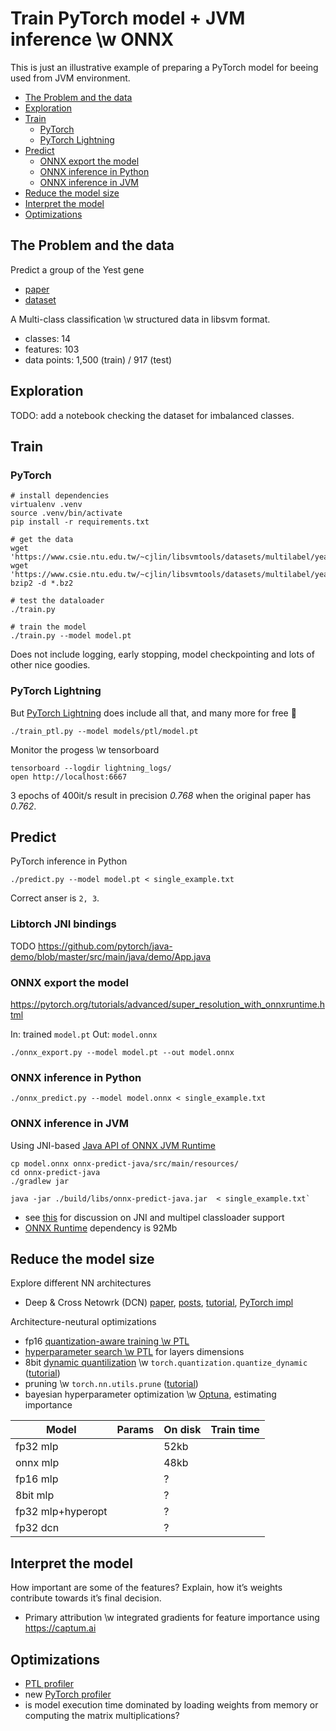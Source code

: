 # Train PyTorch model + JVM inference \w ONNX

This is just an illustrative example of preparing a PyTorch model for beeing used from JVM environment.

* [The Problem and the data](#the-problem-and-the-data)
* [Exploration](#exploration)
* [Train](#train)
    * [PyTorch](#pytorch)
    * [PyTorch Lightning](#pytorch-lightning)
* [Predict](#predict)
    * [ONNX export the model](#onnx-export-the-model)
    * [ONNX inference in Python](#onnx-inference-in-python)
    * [ONNX inference in JVM](#onnx-inference-in-jvm)
* [Reduce the model size](#reduce-the-model-size)
* [Interpret the model](#interpret-the-model)
* [Optimizations](#optimizations)

## The Problem and the data

Predict a group of the Yest gene
 - [paper](https://papers.nips.cc/paper/1964-a-kernel-method-for-multi-labelled-classification.pdf)
 - [dataset](https://www.csie.ntu.edu.tw/~cjlin/libsvmtools/datasets/multilabel.html#yeast)

A Multi-class classification \w structured data in libsvm format.
 * classes: 14
 * features: 103
 * data points: 1,500 (train) / 917 (test)

## Exploration

TODO: add a notebook checking the dataset for imbalanced classes.

## Train

### PyTorch

```
# install dependencies
virtualenv .venv
source .venv/bin/activate
pip install -r requirements.txt

# get the data
wget 'https://www.csie.ntu.edu.tw/~cjlin/libsvmtools/datasets/multilabel/yeast_train.svm.bz2'
wget 'https://www.csie.ntu.edu.tw/~cjlin/libsvmtools/datasets/multilabel/yeast_test.svm.bz2'
bzip2 -d *.bz2

# test the dataloader
./train.py

# train the model
./train.py --model model.pt
```

Does not include logging, early stopping, model checkpointing and lots of other nice goodies.

### PyTorch Lightning

But [PyTorch Lightning](https://pytorch-lightning.readthedocs.io/en/stable/introduction_guide.html#introduction-guide) does include all that, and many more for free :tada:

```
./train_ptl.py --model models/ptl/model.pt
```

Monitor the progess \w tensorboard

```
tensorboard --logdir lightning_logs/
open http://localhost:6667
```

3 epochs of 400it/s result in precision _0.768_ when the original paper has _0.762_.


## Predict

PyTorch inference in Python

```
./predict.py --model model.pt < single_example.txt
```

Correct anser is `2, 3`.

### Libtorch JNI bindings
TODO
https://github.com/pytorch/java-demo/blob/master/src/main/java/demo/App.java

### ONNX export the model
https://pytorch.org/tutorials/advanced/super_resolution_with_onnxruntime.html

In: trained `model.pt`
Out: `model.onnx`

`./onnx_export.py --model model.pt --out model.onnx`

### ONNX inference in Python

`./onnx_predict.py --model model.onnx < single_example.txt`

### ONNX inference in JVM

Using JNI-based [Java API of ONNX JVM Runtime](https://github.com/microsoft/onnxruntime/blob/master/docs/Java_API.md#getting-started)

```
cp model.onnx onnx-predict-java/src/main/resources/
cd onnx-predict-java
./gradlew jar

java -jar ./build/libs/onnx-predict-java.jar  < single_example.txt`
```

 * see [this](https://github.com/microsoft/onnxruntime/pull/2215) for discussion on JNI and multipel classloader support
 * [ONNX Runtime](https://search.maven.org/artifact/com.microsoft.onnxruntime/onnxruntime/1.5.2/jar) dependency is 92Mb

## Reduce the model size

Explore different NN architectures
 - Deep & Cross Netowrk (DCN)
   [paper](https://arxiv.org/abs/2008.13535), [posts](https://blog.tensorflow.org/2020/11/tensorflow-recommenders-scalable-retrieval-feature-interaction-modelling.html), [tutorial](https://www.tensorflow.org/recommenders/examples/dcn), [PyTorch impl](https://github.com/shenweichen/DeepCTR-Torch/blob/6eec1edaf0e1cc206998a57a348539d287d7c351/deepctr_torch/layers/interaction.py#L406)

Architecture-neutural optimizations
 - fp16 [quantization-aware training \w PTL](https://pytorch-lightning.readthedocs.io/en/latest/trainer.html#precision)
 - [hyperparameter search \w PTL](https://williamfalcon.github.io/test-tube/hyperparameter_optimization/HyperOptArgumentParser/) for layers dimensions
 - 8bit [dynamic quantilization](https://pytorch.org/blog/introduction-to-quantization-on-pytorch/) \w `torch.quantization.quantize_dynamic`
   ([tutorial](https://pytorch.org/tutorials/intermediate/dynamic_quantization_bert_tutorial.html#apply-the-dynamic-quantization))
 - pruning \w `torch.nn.utils.prune`
   ([tutorial](https://pytorch.org/tutorials/intermediate/pruning_tutorial.html#global-pruning))
- bayesian hyperparameter optimization \w [Optuna](https://github.com/optuna/optuna/blob/master/examples/pytorch_lightning_simple.py), estimating importance



Model     | Params | On disk | Train time
----------| ------ | ------- | ----------
fp32 mlp  |        | 52kb |
onnx mlp  |        | 48kb |
fp16 mlp  |        | ? |
8bit mlp  |        | ? |
fp32 mlp+hyperopt| | ? |
fp32 dcn  |        | ? |



 ## Interpret the model

 How important are some of the features?
 Explain, how it’s weights contribute towards it’s final decision.

 - Primary attribution \w integrated gradients for feature importance
   using https://captum.ai


 ## Optimizations

  - [PTL profiler](https://pytorch-lightning.readthedocs.io/en/latest/profiler.html#enable-simple-profiling)
  - new [PyTorch profiler](https://pytorch.org/tutorials/recipes/recipes/profiler.html)
  - is model execution time dominated by loading weights from memory or computing the matrix multiplications?
